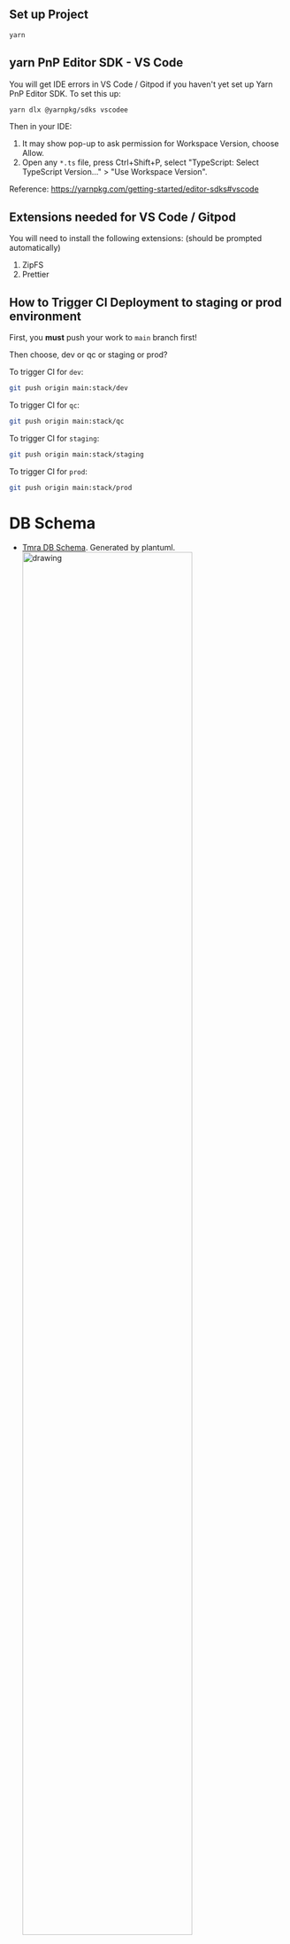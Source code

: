 ## Set up Project

```bash
yarn
```

## yarn PnP Editor SDK - VS Code

You will get IDE errors in VS Code / Gitpod if you haven't yet set up Yarn PnP Editor SDK.
To set this up:

```bash
yarn dlx @yarnpkg/sdks vscodee
```

Then in your IDE:

1. It may show pop-up to ask permission for Workspace Version, choose Allow.
2. Open any `*.ts` file, press Ctrl+Shift+P, select "TypeScript: Select TypeScript Version..." > "Use Workspace Version".

Reference: https://yarnpkg.com/getting-started/editor-sdks#vscode

## Extensions needed for VS Code / Gitpod

You will need to install the following extensions: (should be prompted automatically)

1. ZipFS
2. Prettier

## How to Trigger CI Deployment to staging or prod environment

First, you **must** push your work to `main` branch first!

Then choose, dev or qc or staging or prod?

To trigger CI for `dev`:

```bash
git push origin main:stack/dev
```

To trigger CI for `qc`:

```bash
git push origin main:stack/qc
```

To trigger CI for `staging`:

```bash
git push origin main:stack/staging
```

To trigger CI for `prod`:

```bash
git push origin main:stack/prod
```

# DB Schema

- [Tmra DB Schema](docs/db_schema_plantuml.md). Generated by plantuml.
  <img src="docs/db_schema.png" alt="drawing" width="80%"/>

\
&nbsp;
\
&nbsp;
\
&nbsp;
\
&nbsp;

# Backend 101

notes:

- Backend repo is located in tmra/apps/raise.
- This repo is using FASTIFY instead of EXPRESS.
- Please use PinoLogger (log/warn/errors), and provide a clear information in the logs.

## Prisma related error

if you get any error regarding prisma, like the code has missing field and so on, you can pull the latest change on the prisma schema
with db pull and generate for the typing

```bash
npx prisma db pull --schema src/prisma/schema.prisma
npx prisma generate --schema src/prisma/schema.prisma
```

\
&nbsp;

# Tender-Management Backend

- Api Docs\
  For example of API Docs can be seen [here](https://www.notion.so/hendyirawan/Messaging-Features-f829245556f0431b980de86e22385413#e6960e6819be4a0d801a112da05bba36), for backend the responsibility is filling the Api Docs, and Entity and Explenations section, Requirement and Story will be created by Project Manager / Product Owner.

- Architecture\
  For tender-management backend the architecture used is Repository Design Pattern, with DTO \
  Concept:
  DTO -> Controller -> Service -> Repository -> Service -> Controller -> DTO -> Response.

- Folder Structure\
  the folder will be splitted by domain (case)\
  ex:\
  (nested) Appointment, contain appointment and schedule.
  (nested) User, contain user, client.
  (single) Email.

  <pre>
  Single Structure
  --- file
  ___ folder
  
  modules_name
  |
  |____ dtos  
  |       |____ requests
  |       |        |---- dto_name.dto.ts
  |       |
  |       |____ responses
  |                |---- dto_name.dto.ts
  |    
  |____ controllers
  |         |---- controller_name.controller.ts
  |
  |____ services
  |         |---- service_name.service.ts
  |
  |____ mappers (optional)
  |         |---- mappername.mapper.ts
  |
  |____ repositories
  |         |---- repository_name.repository.ts
  |
  |---- modules_name.modules.ts
  </pre>

   <pre>
  Nested Structure
  --- file
  ___ folder
  
  tender-user
  |
  |___ client
  |      |
  |      |____ dtos  
  |      |       |____ requests
  |      |       |        |---- dto_name.dto.ts
  |      |       |
  |      |       |____ responses
  |      |                |---- dto_name.dto.ts
  |      |
  |      |____ controllers
  |      |         |---- controller_name.controller.ts
  |      |
  |      |____ services
  |      |         |---- service_name.service.ts
  |      |
  |      |____ mappers (optional)
  |      |         |---- mappername.mapper.ts
  |      |
  |      |____ repositories
  |                |---- repository_name.repository.ts  
  |
  |
  |___ user
  |      |
  |      |____ dtos  
  |      |       |____ requests
  |      |       |        |---- dto_name.dto.ts
  |      |       |
  |      |       |____ responses
  |      |                |---- dto_name.dto.ts
  |      |
  |      |____ controllers
  |      |         |---- controller_name.controller.ts
  |      |
  |      |____ services
  |      |         |---- service_name.service.ts
  |      |
  |      |____ mappers (optional)
  |      |         |---- mappername.mapper.ts
  |      |
  |      |____ repositories
  |                |---- repository_name.repository.ts  
  |
  |---- tender-user.modules.ts
  </pre>

\
&nbsp;
\
&nbsp;

# Tender-Management Backend Architecture Explenations

### DTO (In and Out Payload)

Data Transfer Object, used to validate the payload before it goes to the controller (in), also can be used for building types for the output (out), on this repo we use Class-Validator and Class-Transformer, example for DTO can be seen [here]().

### Controller (Routing)

Used for Routing, connecting endpoint to spesific services, example for Controller can be seen [here]().

### Service (Business Logic / Custom Logic)

Used for business logic / custom logic, ex: uploading files, map object before it goes to the database, etc.., sometimes we seperate the mapping to the mapper, you can see example for the mapper [here](https://gitlab.com/tamrah/tmra/-/blob/main/apps/raise/src/tender-user/user/mappers/update-user.mapper.ts).

example for services can be seen [here](https://gitlab.com/tamrah/tmra/-/blob/main/apps/raise/src/tender-user/user/services/tender-user.service.ts), look at findUsers service, at this service we can see it using custom logic for more deep validation after it passes the dto, and map the response from the databases.

### Repository (DB Operation [Filter and Queries])

Used for filtering, and do queries, also storing / modify the data in databases, we can see the example [here](https://gitlab.com/tamrah/tmra/-/blob/main/apps/raise/src/tender-user/user/repositories/tender-user.repository.ts), look at the findUsers method.
\
&nbsp;
\
&nbsp;

# Tender-Management Backend Libs and Commons Modules

Both of this modules are specials, diffrent from other modules.

### Libs

Containing bunch of NestJS Library configured as @Global decorator that can used trough the other modules, all of the modules are called on "Shared" Modules.

### Commons

Containing Reusable types, utils, etc

- configs:\
  not used for time beings, it will contain how to load .env and validate the env to make sure the .env is exist and has correct types.

- decorators:\
  as it names, it contain decorators, that can be reusable trough out this repo\
  refs:\
  https://docs.nestjs.com/custom-decorators \
  https://docs.nestjs.com/openapi/decorators

- dtos:\
  DTO (Data Transfer Object), this represents the data that in and out from the system (Payload).\
  on this repo we used Class Validator and Class Transformer as an official DTO for NESTJS\
  refs:\
  NESTJS: https://docs.nestjs.com/techniques/validation \
  CLASS-VALIDATOR: https://github.com/typestack/class-validator#readme \
  CLASS-TRANSFORMER: https://github.com/typestack/class-transformer/#readme

- enums

- helpers\
  Function that commonly used for building response / throw errors and etc.

- utils\
  Commonly used funcions.

- interfaces
